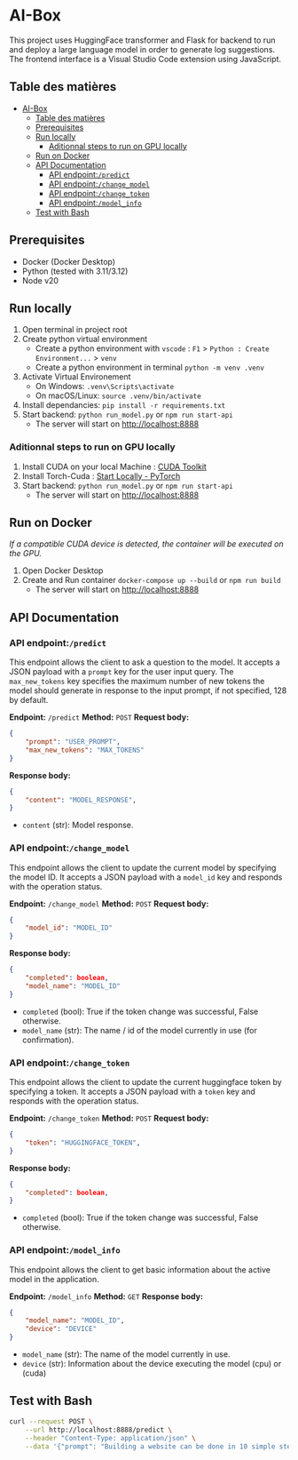 # AI-Box

This project uses HuggingFace transformer and Flask for backend to run and deploy a large language model in order to generate log suggestions. The frontend interface is a Visual Studio Code extension using JavaScript.

## Table des matières

- [AI-Box](#ai-box)
  - [Table des matières](#table-des-matières)
  - [Prerequisites](#prerequisites)
  - [Run locally](#run-locally)
    - [Aditionnal steps to run on GPU locally](#aditionnal-steps-to-run-on-gpu-locally)
  - [Run on Docker](#run-on-docker)
  - [API Documentation](#api-documentation)
    - [API endpoint:`/predict`](#api-endpointpredict)
    - [API endpoint:`/change_model`](#api-endpointchange_model)
    - [API endpoint:`/change_token`](#api-endpointchange_token)
    - [API endpoint:`/model_info`](#api-endpointmodel_info)
  - [Test with Bash](#test-with-bash)

## Prerequisites

- Docker (Docker Desktop)
- Python (tested with 3.11/3.12)
- Node v20

## Run locally

1. Open terminal in project root
2. Create python virtual environment
   - Create a python environment with `vscode` : `F1` > `Python : Create Environment...` > `venv`
   - Create a python environment in terminal `python -m venv .venv`
3. Activate Virtual Environement
   - On Windows: `.venv\Scripts\activate`
   - On macOS/Linux: `source .venv/bin/activate`
4. Install dependancies: `pip install -r requirements.txt`
5. Start backend: `python run_model.py` or `npm run start-api`
   - The server will start on [http://localhost:8888](http://localhost:8888)

### Aditionnal steps to run on GPU locally

1. Install CUDA on your local Machine : [CUDA Toolkit](https://developer.nvidia.com/cuda-toolkit)
2. Install Torch-Cuda : [Start Locally - PyTorch](https://pytorch.org/get-started/locally/)
3. Start backend: `python run_model.py` or `npm run start-api`
   - The server will start on [http://localhost:8888](http://localhost:8888)

## Run on Docker

*If a compatible CUDA device is detected, the container will be executed on the GPU.*

1. Open Docker Desktop
2. Create and Run container `docker-compose up --build` or `npm run build`
   - The server will start on [http://localhost:8888](http://localhost:8888)

## API Documentation

### API endpoint:`/predict`

This endpoint allows the client to ask a question to the model. It accepts a JSON payload with a `prompt` key for the user input query. The `max_new_tokens` key specifies the maximum number of new tokens the model should generate in response to the input prompt, if not specified, 128 by default.

**Endpoint:** `/predict`
**Method:** `POST`
**Request body:**

```json
{
    "prompt": "USER_PROMPT",
    "max_new_tokens": "MAX_TOKENS"
}
```

**Response body:**

```json
{
    "content": "MODEL_RESPONSE",
}
```

- `content` (str): Model response.

### API endpoint:`/change_model`

This endpoint allows the client to update the current model by specifying
the model ID. It accepts a JSON payload with a `model_id` key and responds with the operation status.

**Endpoint:** `/change_model`
**Method:** `POST`
**Request body:**

```json
{
    "model_id": "MODEL_ID"
}
```

**Response body:**

```json
{
    "completed": boolean,
    "model_name": "MODEL_ID"
}
```

- `completed` (bool): True if the token change was successful, False otherwise.
- `model_name` (str): The name / id of the model currently in use (for confirmation).

### API endpoint:`/change_token`

This endpoint allows the client to update the current huggingface token by specifying a token. It accepts a JSON payload with a `token` key and  responds with the operation status.

**Endpoint:** `/change_token`
**Method:** `POST`
**Request body:**

```json
{
    "token": "HUGGINGFACE_TOKEN",
}
```

**Response body:**

```json
{
    "completed": boolean,
}
```

- `completed` (bool): True if the token change was successful, False otherwise.

### API endpoint:`/model_info`

This endpoint allows the client to get basic information about the active model in the application.

**Endpoint:** `/model_info`
**Method:** `GET`
**Response body:**

```json
{
    "model_name": "MODEL_ID",
    "device": "DEVICE"
}
```

- `model_name` (str): The name of the model currently in use.
- `device` (str): Information about the device executing the model (cpu) or (cuda)

## Test with Bash

```bash
curl --request POST \
    --url http://localhost:8888/predict \
    --header "Content-Type: application/json" \
    --data '{"prompt": "Building a website can be done in 10 simple steps:","max_new_tokens": 128}'
```
